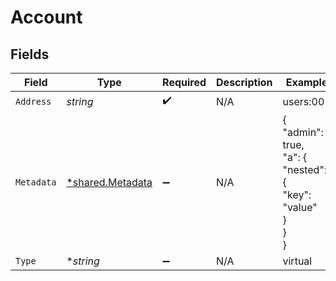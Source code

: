 # Account


## Fields

| Field                                                      | Type                                                       | Required                                                   | Description                                                | Example                                                    |
| ---------------------------------------------------------- | ---------------------------------------------------------- | ---------------------------------------------------------- | ---------------------------------------------------------- | ---------------------------------------------------------- |
| `Address`                                                  | *string*                                                   | :heavy_check_mark:                                         | N/A                                                        | users:001                                                  |
| `Metadata`                                                 | [*shared.Metadata](../../../pkg/models/shared/metadata.md) | :heavy_minus_sign:                                         | N/A                                                        | {<br/>"admin": true,<br/>"a": {<br/>"nested": {<br/>"key": "value"<br/>}<br/>}<br/>} |
| `Type`                                                     | **string*                                                  | :heavy_minus_sign:                                         | N/A                                                        | virtual                                                    |